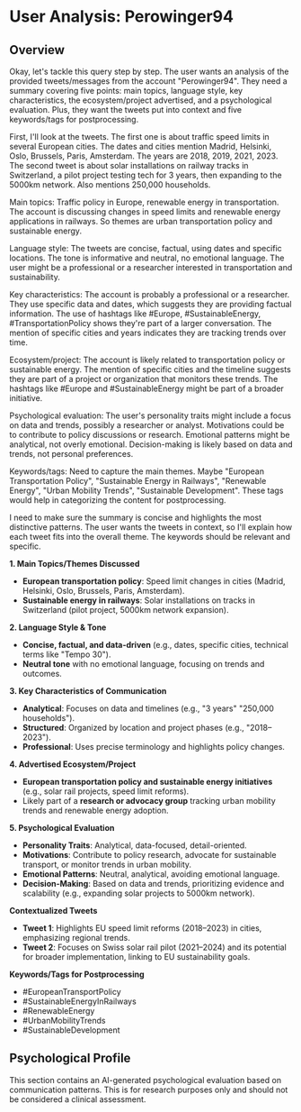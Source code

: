 # User Analysis: Perowinger94

## Overview

<think>
Okay, let's tackle this query step by step. The user wants an analysis of the provided tweets/messages from the account "Perowinger94". They need a summary covering five points: main topics, language style, key characteristics, the ecosystem/project advertised, and a psychological evaluation. Plus, they want the tweets put into context and five keywords/tags for postprocessing.

First, I'll look at the tweets. The first one is about traffic speed limits in several European cities. The dates and cities mention Madrid, Helsinki, Oslo, Brussels, Paris, Amsterdam. The years are 2018, 2019, 2021, 2023. The second tweet is about solar installations on railway tracks in Switzerland, a pilot project testing tech for 3 years, then expanding to the 5000km network. Also mentions 250,000 households.

Main topics: Traffic policy in Europe, renewable energy in transportation. The account is discussing changes in speed limits and renewable energy applications in railways. So themes are urban transportation policy and sustainable energy.

Language style: The tweets are concise, factual, using dates and specific locations. The tone is informative and neutral, no emotional language. The user might be a professional or a researcher interested in transportation and sustainability.

Key characteristics: The account is probably a professional or a researcher. They use specific data and dates, which suggests they are providing factual information. The use of hashtags like #Europe, #SustainableEnergy, #TransportationPolicy shows they're part of a larger conversation. The mention of specific cities and years indicates they are tracking trends over time.

Ecosystem/project: The account is likely related to transportation policy or sustainable energy. The mention of specific cities and the timeline suggests they are part of a project or organization that monitors these trends. The hashtags like #Europe and #SustainableEnergy might be part of a broader initiative.

Psychological evaluation: The user's personality traits might include a focus on data and trends, possibly a researcher or analyst. Motivations could be to contribute to policy discussions or research. Emotional patterns might be analytical, not overly emotional. Decision-making is likely based on data and trends, not personal preferences.

Keywords/tags: Need to capture the main themes. Maybe "European Transportation Policy", "Sustainable Energy in Railways", "Renewable Energy", "Urban Mobility Trends", "Sustainable Development". These tags would help in categorizing the content for postprocessing.

I need to make sure the summary is concise and highlights the most distinctive patterns. The user wants the tweets in context, so I'll explain how each tweet fits into the overall theme. The keywords should be relevant and specific.
</think>

**1. Main Topics/Themes Discussed**  
- **European transportation policy**: Speed limit changes in cities (Madrid, Helsinki, Oslo, Brussels, Paris, Amsterdam).  
- **Sustainable energy in railways**: Solar installations on tracks in Switzerland (pilot project, 5000km network expansion).  

**2. Language Style & Tone**  
- **Concise, factual, and data-driven** (e.g., dates, specific cities, technical terms like "Tempo 30").  
- **Neutral tone** with no emotional language, focusing on trends and outcomes.  

**3. Key Characteristics of Communication**  
- **Analytical**: Focuses on data and timelines (e.g., "3 years" "250,000 households").  
- **Structured**: Organized by location and project phases (e.g., "2018–2023").  
- **Professional**: Uses precise terminology and highlights policy changes.  

**4. Advertised Ecosystem/Project**  
- **European transportation policy and sustainable energy initiatives** (e.g., solar rail projects, speed limit reforms).  
- Likely part of a **research or advocacy group** tracking urban mobility trends and renewable energy adoption.  

**5. Psychological Evaluation**  
- **Personality Traits**: Analytical, data-focused, detail-oriented.  
- **Motivations**: Contribute to policy research, advocate for sustainable transport, or monitor trends in urban mobility.  
- **Emotional Patterns**: Neutral, analytical, avoiding emotional language.  
- **Decision-Making**: Based on data and trends, prioritizing evidence and scalability (e.g., expanding solar projects to 5000km network).  

**Contextualized Tweets**  
- **Tweet 1**: Highlights EU speed limit reforms (2018–2023) in cities, emphasizing regional trends.  
- **Tweet 2**: Focuses on Swiss solar rail pilot (2021–2024) and its potential for broader implementation, linking to EU sustainability goals.  

**Keywords/Tags for Postprocessing**  
- #EuropeanTransportPolicy  
- #SustainableEnergyInRailways  
- #RenewableEnergy  
- #UrbanMobilityTrends  
- #SustainableDevelopment

## Psychological Profile

This section contains an AI-generated psychological evaluation based on communication patterns. This is for research purposes only and should not be considered a clinical assessment.
